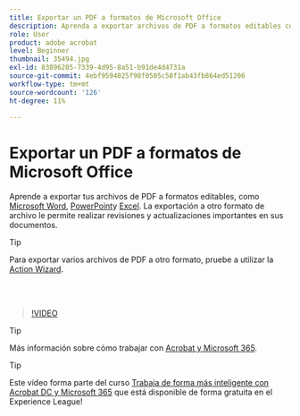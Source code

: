```yaml
---
title: Exportar un PDF a formatos de Microsoft Office
description: Aprenda a exportar archivos de PDF a formatos editables como Microsoft Word, Excel o PowerPoint
role: User
product: adobe acrobat
level: Beginner
thumbnail: 35494.jpg
exl-id: 83896285-7339-4d95-8a51-b91de4d4731a
source-git-commit: 4ebf9594025f98f0505c58f1ab43fb864ed51206
workflow-type: tm+mt
source-wordcount: '126'
ht-degree: 11%

---
```


# Exportar un PDF a formatos de Microsoft Office

Aprende a exportar tus archivos de PDF a formatos editables, como [Microsoft Word](https://www.adobe.com/es/acrobat/online/pdf-to-word.html), [PowerPoint](https://www.adobe.com/es/acrobat/online/pdf-to-ppt.html)y [Excel](https://www.adobe.com/es/acrobat/online/pdf-to-excel.html). La exportación a otro formato de archivo le permite realizar revisiones y actualizaciones importantes en sus documentos.

>[!TIP]
>
>Para exportar varios archivos de PDF a otro formato, pruebe a utilizar la [Action Wizard](../advanced-tasks/action.md).

<br> 

>[!VIDEO](https://video.tv.adobe.com/v/35494?quality=12&learn=on&hidetitle=true)

>[!TIP]
>
>Más información sobre cómo trabajar con [Acrobat y Microsoft 365](../integrate/integrate-overview.md).

>[!TIP]
>
>Este vídeo forma parte del curso [Trabaja de forma más inteligente con Acrobat DC y Microsoft 365](https://experienceleague.adobe.com/?recommended=Acrobat-U-1-2021.microsoft365) que está disponible de forma gratuita en el Experience League!
